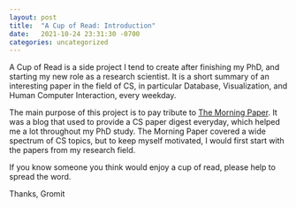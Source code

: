 ```yaml
---
layout: post
title:  "A Cup of Read: Introduction"
date:   2021-10-24 23:31:30 -0700
categories: uncategorized
---
```

A Cup of Read is a side project I tend to create after finishing my PhD, and starting my new role as a research scientist. It is a short summary of an interesting paper in the field of CS, in particular Database, Visualization, and Human Computer Interaction, every weekday. 

The main purpose of this project is to pay tribute to [The Morning Paper](https://blog.acolyer.org/). It was a blog that used to provide a CS paper digest everyday, which helped me a lot throughout my PhD study. The Morning Paper covered a wide spectrum of CS topics, but to keep myself motivated, I would first start with the papers from my research field.

If you know someone you think would enjoy a cup of read, please help to spread the word.

Thanks, Gromit


